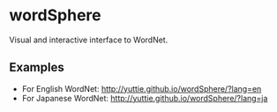 wordSphere
==========

Visual and interactive interface to WordNet.


Examples
--------
* For English WordNet: http://yuttie.github.io/wordSphere/?lang=en
* For Japanese WordNet: http://yuttie.github.io/wordSphere/?lang=ja

